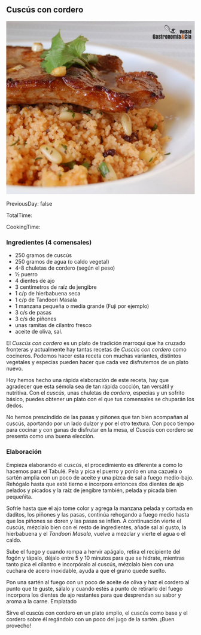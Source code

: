 [title]: #()

## Cuscús con cordero

[img]: #()

![](../docs/imgs/0045-cuscus_cordero1.jpg)

[#url]:#()

[](http://www.gastronomiaycia.com/2009/02/23/cuscus-con-cordero/)

[recipe-time]: #()

PreviousDay: false

TotalTime: 

CookingTime: 

[ingredients-content]: #()

### Ingredientes (4 comensales)
    
* 250 gramos de cuscús
* 250 gramos de agua (o caldo vegetal)
* 4-8 chuletas de
cordero (según el peso)
* ½ puerro
* 4 dientes de ajo
* 3 centímetros de raíz
de jengibre
* 1 c/p
de hierbabuena seca
* 1 c/p de Tandoori Masala
* 1 manzana pequeña o media
grande (Fuji por ejemplo)
* 3 c/s de pasas
* 3 c/s de piñones
* unas ramitas
de cilantro fresco
* aceite de oliva, sal.



[content]: #()



El *Cuscús con cordero* es un plato de tradición marroquí que ha cruzado
fronteras y actualmente hay tantas recetas de *Cuscús con cordero* como
cocineros. Podemos hacer esta receta con muchas variantes, distintos
vegetales y especias pueden hacer que cada vez disfrutemos de un plato
nuevo.

Hoy hemos hecho una rápida elaboración de este receta, hay que agradecer
que esta sémola sea de
tan rápida cocción, tan versátil y nutritiva. Con el *cuscús*, unas
chuletas de *cordero*, especias y un sofrito básico, puedes obtener un
plato con el que tus comensales se chuparán los dedos.

No hemos prescindido de las pasas y piñones que tan bien acompañan al
cuscús, aportando por un lado dulzor y por el otro textura. Con poco tiempo
para cocinar y con ganas de disfrutar en la mesa, el Cuscús con cordero se
presenta como una buena elección.

### Elaboración

Empieza elaborando el cuscús, el procedimiento es diferente a como lo
hacemos para el Tabulé.
Pela y pica el puerro y ponlo en una cazuela o sartén amplia con un poco de
aceite y una pizca de sal a fuego medio-bajo. Rehógalo hasta que esté
tierno e incorpora entonces dos dientes de ajo pelados y picados y la raíz
de jengibre también, pelada y picada bien pequeñita.

Sofríe hasta que el ajo tome color y agrega la manzana pelada y cortada en
daditos, los piñones y las pasas, continúa rehogando a fuego medio hasta
que los piñones se doren y las pasas se inflen. A continuación vierte el
cuscús, mézclalo bien con el resto de ingredientes, añade sal al gusto, la
hierbabuena y el *Tandoori Masala*, vuelve a mezclar y vierte el agua o el
caldo.

Sube el fuego y cuando rompa a hervir apágalo, retira el recipiente del
fogón y tápalo, déjalo entre 5 y 10 minutos para que se hidrate, mientras
tanto pica el cilantro e
incorpóralo al cuscús, mézclalo bien con una cuchara de acero inoxidable,
ayuda a que el grano quede suelto.

Pon una sartén al fuego con un poco de aceite de oliva y haz el cordero al
punto que te guste, sálalo y cuando estés a punto de retirarlo del fuego
incorpora los dientes de ajo restantes para que desprendan su sabor y aroma
a la carne.
Emplatado

Sirve el cuscús con cordero en un plato amplio, el cuscús como base y el
cordero sobre él regándolo con un poco del jugo de la sartén. ¡Buen
provecho!
